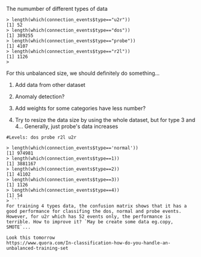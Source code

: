 The numumber of different types of data
```
> length(which(connection_events$type=="u2r"))
[1] 52
> length(which(connection_events$type=="dos"))
[1] 389255
> length(which(connection_events$type=="probe"))
[1] 4107
> length(which(connection_events$type=="r2l"))
[1] 1126
> 
```

For this unbalanced size, we should definitely do something...
1. Add data from other dataset<br>
2. Anomaly detection?
3. Add weights for some categories have less number?

1. Try to resize the data size by using the whole dataset, but for type 3 and 4... 
Generally, just probe's data increases
```
#Levels: dos probe r2l u2r

> length(which(connection_events$type=='normal'))
[1] 974981
> length(which(connection_events$type==1))
[1] 3881167
> length(which(connection_events$type==2))
[1] 41102
> length(which(connection_events$type==3))
[1] 1126
> length(which(connection_events$type==4))
[1] 54
> ```
For training 4 types data, the confusion matrix shows that it has a good performance for classifing the dos, normal and probe events. However, for u2r which has 52 events only, the performance is terrible. How to improve it? `May be create some data eg.copy, SMOTE`...

Look this tomorrow
https://www.quora.com/In-classification-how-do-you-handle-an-unbalanced-training-set

